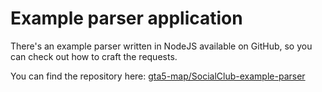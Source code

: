 # Example parser application

There's an example parser written in NodeJS available on GitHub, so you can check out how to craft the requests.

You can find the repository here: [gta5-map/SocialClub-example-parser](https://github.com/gta5-map/SocialClub-example-parser)
